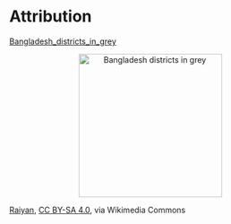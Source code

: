 # Attribution
[Bangladesh_districts_in_grey](https://commons.wikimedia.org/wiki/File:Bangladesh_districts_in_grey.svg)

<div align="center">
<a title="Raiyan, CC BY-SA 4.0 &lt;https://creativecommons.org/licenses/by-sa/4.0&gt;, via Wikimedia Commons" href="https://commons.wikimedia.org/wiki/File:Bangladesh_districts_in_grey.svg"><img width="256" alt="Bangladesh districts in grey" src="https://upload.wikimedia.org/wikipedia/commons/thumb/5/59/Bangladesh_districts_in_grey.svg/256px-Bangladesh_districts_in_grey.svg.png?20150528032017"></a>
</div>

<a href="https://commons.wikimedia.org/wiki/File:Bangladesh_districts_in_grey.svg">Raiyan</a>, <a href="https://creativecommons.org/licenses/by-sa/4.0">CC BY-SA 4.0</a>, via Wikimedia Commons

